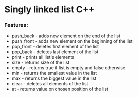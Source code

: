 # <h1>Singly linked list C++</h1>

<h3>Features:</h3>
<ul>
<li>push_back - adds new element on the end of the list</li>
<li>push_front - adds new element on the beginning of the list</li>
<li>pop_front - deletes first element of the list</li>
<li>pop_back - deletes last element of the list</li>
<li>print - prints all list's elements</li>
<li>size - returns size of the list</li>
<li>empty - returns true if list is empty and false otherwise</li>
<li>min - returns the smallest value in the list</li>
<li>max - returns the biggest value in the list</li>
<li>clear - deletes all elements of the list</li>
<li>at - returns value on chosen position of the list</li>
</ul>

